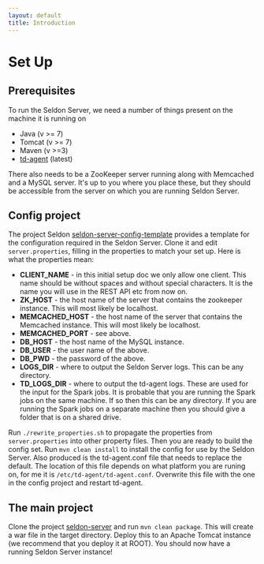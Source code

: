 ```yaml
---
layout: default
title: Introduction
---
```


# Set Up

## Prerequisites
 
To run the Seldon Server, we need a number of things present on the machine it is running on

* Java (v >= 7)
* Tomcat (v >= 7)
* Maven (v >=3)
* [td-agent](http://www.fluentd.org/download) (latest)

There also needs to be a ZooKeeper server running along with Memcached and a MySQL server. It's up to you where you place these, but they should be accessible from the server on which you are running Seldon Server.

## Config project

The project Seldon [seldon-server-config-template](https://github.com/SeldonIO/seldon-server-config-template) provides a template for the configuration required in the Seldon Server. Clone it and edit `server.properties`, filling in the properties to match your set up. Here is what the properties mean:

* **CLIENT_NAME** - in this initial setup doc we only allow one client. This name should be without spaces and without special characters. It is the name you will use in the REST API etc from now on.
* **ZK_HOST** - the host name of the server that contains the zookeeper instance. This will most likely be localhost.
* **MEMCACHED_HOST** - the host name of the server that contains the Memcached instance. This will most likely be localhost.
* **MEMCACHED_PORT** - see above.
* **DB_HOST** - the host name of the MySQL instance.
* **DB_USER** - the user name of the above.
* **DB_PWD** - the password of the above.
* **LOGS_DIR** - where to output the Seldon Server logs. This can be any directory.
* **TD_LOGS_DIR** - where to output the td-agent logs. These are used for the input for the Spark jobs. It is probable that you are running the Spark jobs on the same machine. If so then this can be any directory. If you are running the Spark jobs on a separate machine then you should give a folder that is on a shared drive.

Run `./rewrite_properties.sh` to propagate the properties from `server.properties` into other property files. Then you are ready to build the config set. Run `mvn clean install` to install the config for use by the Seldon Server. Also produced is the td-agent.conf file that needs to replace the default. The location of this file depends on what platform you are runing on, for me it is `/etc/td-agent/td-agent.conf`. Overwrite this file with the one in the config project and restart td-agent.

## The main project

Clone the project [seldon-server](https://github.com/SeldonIO/seldon-server) and run `mvn clean package`. This will create a war file in the target directory. Deploy this to an Apache Tomcat instance (we recommend that you deploy it at ROOT). You should now have a running Seldon Server instance!



